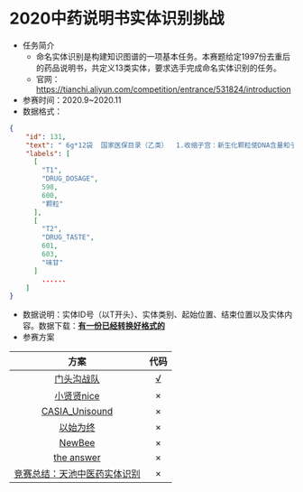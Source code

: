 # 2020中药说明书实体识别挑战

* 任务简介
  * 命名实体识别是构建知识图谱的一项基本任务。本赛题给定1997份去重后的药品说明书，共定义13类实体，要求选手完成命名实体识别的任务。
  * 官网：https://tianchi.aliyun.com/competition/entrance/531824/introduction
* 参赛时间：2020.9~2020.11
* 数据格式：

````json
{
    "id": 131,
    "text": " 6g*12袋  国家医保目录（乙类）  1.收缩子宫：新生化颗粒使DNA含量和子宫利用葡萄糖能力增加，促进子宫蛋白质合成及子宫增生，以促进子宫收缩，从而起到止血并排出瘀血的目的。实验室研究表明，新生化颗粒能明显增加大鼠离体子宫的收缩张力、收缩频率和收缩振幅，且呈剂量依赖性关系。冲洗药液后，子宫活动仍可恢复到正常状态。2.镇痛：实验室研究表明，新生化颗粒能明显减少大鼠扭体次数。3.抗血小板凝聚及抗血栓作用：新生化颗粒能抑制血小板聚集促进剂(H-SHT)产生。血液流变学表明，新生化颗粒通过降低血浆纤维蛋白原浓度，增加血小板细胞表面电荷，促进细胞解聚，降低血液粘度，达到抗血栓形成的作用。从而使瘀血不易凝固而利于排出。4.造血和抗贫血作用：新生化颗粒能促进血红蛋白(Hb)和红细胞(RBC)的生成。对造血干细胞(CFU&mdash;S)增值有显著的刺激作用，并能促进红系细胞分化。粒单细胞(CFU&mdash;D)、红系(BFU&mdash;E)祖细胞的产率均有明显升高作用。新生化颗粒同时还能抑制补体(c3b)与红细胞膜结合，降低补体溶血功能。5.改善微循环：增加子宫毛细血管流量，促进子宫修复。6.抗炎：新生化颗粒有很好的抗炎抑菌作用。体外试验表明，新生化颗粒对痢疾杆菌、大肠杆菌、绿脓杆菌、变形杆菌和金黄色葡萄球菌均有很好的抑菌作用。  亚宝药业大同制药有限公司  本品为黄棕色至黄褐色的颗粒；味甘、微苦。  活血、祛瘀、止痛。用于产后恶露不行，小腹疼痛，也可试用于上节育环后引起的阴道流血，月经过多 尚不明确。  6g*12袋/盒。  热水冲服，一次2袋，一日2-3次。  用于产后恶露不行，少腹疼痛，也可用于上节育环后引起的阴道流血，月经过多  尚不明确。  尚不明确。 ",
    "labels": [
      [
        "T1",
        "DRUG_DOSAGE",
        598,
        600,
        "颗粒"
      ],
      [
        "T2",
        "DRUG_TASTE",
        601,
        603,
        "味甘"
      ]
        ......
    ]
}
````



* 数据说明：实体ID号（以T开头）、实体类别、起始位置、结束位置以及实体内容。数据下载：[**有一份已经转换好格式的**](https://github.com/z814081807/DeepNER/tree/master/data/raw_data) 
* 参赛方案

|                             方案                             |                    代码                    |
| :----------------------------------------------------------: | :----------------------------------------: |
|     [门头沟战队](https://github.com/z814081807/DeepNER)      | [√](https://github.com/z814081807/DeepNER) |
| [小贤贤nice](https://tianchi.aliyun.com/forum/postDetail?spm=5176.12586969.1002.12.25a31939EucEhW&postId=154948) |                     ×                      |
| [CASIA_Unisound](https://tianchi.aliyun.com/forum/postDetail?spm=5176.12586969.1002.18.25a31939EucEhW&postId=154826) |                     ×                      |
| [以始为终](https://tianchi.aliyun.com/forum/postDetail?spm=5176.12586969.1002.9.25a31939EucEhW&postId=157110) |                     ×                      |
| [NewBee](https://tianchi.aliyun.com/forum/postDetail?spm=5176.12586969.1002.6.25a31939EucEhW&postId=155024) |                     ×                      |
| [the answer](https://tianchi.aliyun.com/forum/postDetail?spm=5176.12586969.1002.15.25a31939EucEhW&postId=154762) |                     ×                      |
| [竞赛总结：天池中医药实体识别](https://mp.weixin.qq.com/s/FkkLFddkWLtZ9SHX8a1tFA) |                     ×                      |

